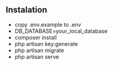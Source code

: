 ## Instalation

- copy .env.example to .env
- DB_DATABASE=your_local_database
- composer install
- php artisan key:generate
- php artisan migrate
- php artisan serve
